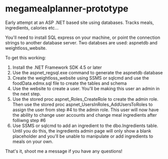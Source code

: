 # megamealplanner-prototype
Early attempt at an ASP .NET based site using databases. Tracks meals, ingredients, calories etc...

You'll need to install SQL express on your machine, or point the connection strings to another database server. Two databses are used: aspnetdb and weightloss_website.

To get this working:

1) Install the .NET Framework SDK 4.5 or later
2) Use the aspnet_regsql.exe command to generate the aspnetdb database
3) Create the weightloss_website using SSMS or sqlcmd and use the foodData.edmx.sql file to create the tables and schema
4) Use the website to create a user. You'll be making this user an admin in the next step.
5) Use the stored proc aspnet_Roles_CreateRole to create the admin role. Then use the stored proc aspnet_UsersInRoles_AddUsersToRoles to assign the user from step #4 to the admin role. This user will now have the ability to change user accounts and change meal ingredients after folliwng step #6
6) Use SSMS or sqlcmd to add an ingredient to the dbo.Ingredients table. Until you do this, the ingredients admin page will only show a blank placeholder and you'll be unable to manipulate or add ingredients to meals on your own.

That's it, shoot me a message if you have any questions!
